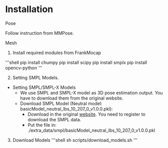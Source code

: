 # Installation
Pose

Follow instruction from MMPose.

Mesh
1. Install required modules from FrankMocap

'''shell
pip install chumpy
pip install scipy
pip install smplx
pip install opencv-python
'''

2. Setting SMPL Models.
- Setting SMPL/SMPL-X Models
    - We use SMPL and SMPL-X model as 3D pose estimation output. You have to download them from the original website.
    - Download SMPL Model (Neutral model: basicModel_neutral_lbs_10_207_0_v1.0.0.pkl):    
        - Download in the original [website](http://smplify.is.tue.mpg.de/login). You need to register to download the SMPL data.
        - Put the file in: ./extra_data/smpl/basicModel_neutral_lbs_10_207_0_v1.0.0.pkl

3. Download Models
'''shell
sh scripts/download_models.sh
'''